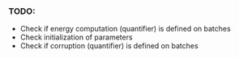 ### TODO:
- Check if energy computation (quantifier) is defined on batches 
- Check initialization of parameters
- Check if corruption (quantifier) is defined on batches